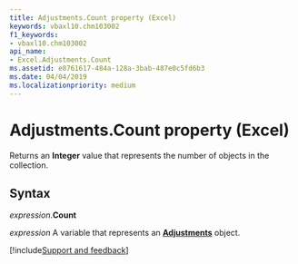 ```yaml
---
title: Adjustments.Count property (Excel)
keywords: vbaxl10.chm103002
f1_keywords:
- vbaxl10.chm103002
api_name:
- Excel.Adjustments.Count
ms.assetid: e8761617-484a-128a-3bab-487e0c5fd6b3
ms.date: 04/04/2019
ms.localizationpriority: medium
---
```



# Adjustments.Count property (Excel)

Returns an **Integer** value that represents the number of objects in the collection.


## Syntax

_expression_.**Count**

_expression_ A variable that represents an **[Adjustments](Excel.Adjustments.md)** object.




[!include[Support and feedback](~/includes/feedback-boilerplate.md)]
